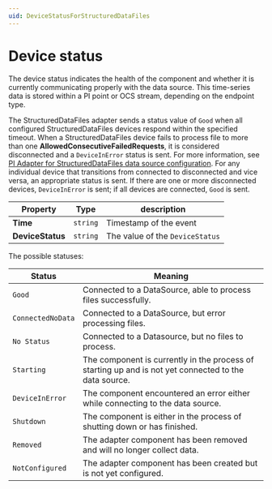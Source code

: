 ```yaml
---
uid: DeviceStatusForStructuredDataFiles
---
```


# Device status

The device status indicates the health of the component and whether it is currently communicating properly with the data source. This time-series data is stored within a PI point or OCS stream, depending on the endpoint type.

The StructuredDataFiles adapter sends a status value of `Good` when all configured StructuredDataFiles devices respond within the specified timeout. When a StructuredDataFiles device fails to process file to more than one **AllowedConsecutiveFailedRequests**,  it is considered disconnected and a `DeviceInError` status is sent. For more information, see [PI Adapter for StructuredDataFiles data source configuration](xref:PIAdapterforStructuredDataFilesDataSourceConfiguration). For any individual device that transitions from connected to disconnected and vice versa, an appropriate status is sent. If there are one or more disconnected devices, `DeviceInError` is sent; if all devices are connected, `Good` is sent.

| Property                          | Type                                 | description                    |
|-----------------------------------|--------------------------------------|--------------------------------|
| **Time**                          | `string`                               | Timestamp of the event        |
| **DeviceStatus**                  | `string`                               | The value of the `DeviceStatus` |

The possible statuses:

| Status                            | Meaning                               |
|-----------------------------------|---------------------------------------|
| `Good`                          | Connected to a DataSource, able to process files successfully. |
| `ConnectedNoData`               | Connected to a DataSource, but error processing files. |
| `No Status`                     | Connected to a Datasource, but no files to process. |
| `Starting`                      | The component is currently in the process of starting up and is not yet connected to the data source. |
| `DeviceInError`                 | The component encountered an error either while connecting to the data source. |
| `Shutdown`                      | The component is either in the process of shutting down or has finished. |
| `Removed`                       | The adapter component has been removed and will no longer collect data. |
| `NotConfigured`                 | The adapter component has been created but is not yet configured. |
